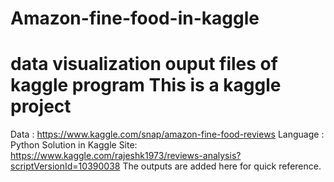 # Amazon-fine-food-in-kaggle
data  visualization  ouput files of kaggle program
This is a  kaggle project
==========================
Data : https://www.kaggle.com/snap/amazon-fine-food-reviews 
Language : Python
Solution in Kaggle Site: https://www.kaggle.com/rajeshk1973/reviews-analysis?scriptVersionId=10390038
The outputs are added here for quick reference.
